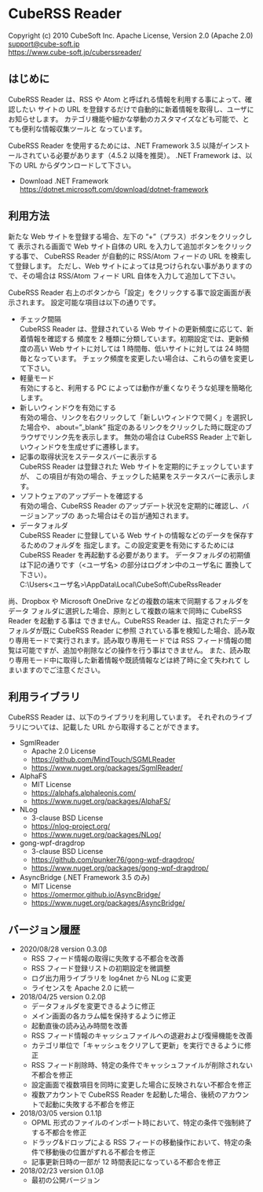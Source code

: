 CubeRSS Reader
====

Copyright (c) 2010 CubeSoft Inc.
Apache License, Version 2.0 (Apache 2.0)  
support@cube-soft.jp  
https://www.cube-soft.jp/cuberssreader/

## はじめに

CubeRSS Reader は、RSS や Atom と呼ばれる情報を利用する事によって、確認したい
サイトの URL を登録するだけで自動的に新着情報を取得し、ユーザにお知らせします。
カテゴリ機能や細かな挙動のカスタマイズなども可能で、とても便利な情報収集ツールと
なっています。

CubeRSS Reader を使用するためには、.NET Framework 3.5 以降がインストールされている必要があります（4.5.2 以降を推奨）。
.NET Framework は、以下の URL からダウンロードして下さい。

* Download .NET Framework  
  https://dotnet.microsoft.com/download/dotnet-framework

## 利用方法

新たな Web サイトを登録する場合、左下の “+”（プラス）ボタンをクリックして
表示される画面で Web サイト自体の URL を入力して追加ボタンをクリックする事で、
CubeRSS Reader が自動的に RSS/Atom フィードの URL を検索して登録します。
ただし、Web サイトによっては見つけられない事がありますので、その場合は
RSS/Atom フィード URL 自体を入力して追加して下さい。

CubeRSS Reader 右上のボタンから「設定」をクリックする事で設定画面が表示されます。
設定可能な項目は以下の通りです。

* チェック間隔  
  CubeRSS Reader は、登録されている Web サイトの更新頻度に応じて、新着情報を確認する
  頻度を 2 種類に分類しています。初期設定では、更新頻度の高い Web サイトに対しては
  1 時間毎、低いサイトに対しては 24 時間毎となっています。
  チェック頻度を変更したい場合は、これらの値を変更して下さい。
* 軽量モード  
  有効にすると、利用する PC によっては動作が重くなりそうな処理を簡略化します。
* 新しいウィンドウを有効にする  
  有効の場合、リンクを右クリックして「新しいウィンドウで開く」を選択した場合や、
  about=”_blank” 指定のあるリンクをクリックした時に既定のブラウザでリンク先を表示します。
  無効の場合は CubeRSS Reader 上で新しいウィンドウを生成せずに遷移します。
* 記事の取得状況をステータスバーに表示する  
  CubeRSS Reader は登録された Web サイトを定期的にチェックしていますが、
  この項目が有効の場合、チェックした結果をステータスバーに表示します。
* ソフトウェアのアップデートを確認する  
  有効の場合、CubeRSS Reader のアップデート状況を定期的に確認し、バージョンアップの
  あった場合はその旨が通知されます。
* データフォルダ  
  CubeRSS Reader に登録している Web サイトの情報などのデータを保存するためのフォルダを
  指定します。この設定変更を有効にするためには CubeRSS Reader を再起動する必要があります。
  データフォルダの初期値は下記の通りです（<ユーザ名> の部分はログオン中のユーザ名に
  置換して下さい）。  
  C:\Users\<ユーザ名>\AppData\Local\CubeSoft\CubeRssReader  

尚、Dropbox や Microsoft OneDrive などの複数の端末で同期するフォルダをデータ
フォルダに選択した場合、原則として複数の端末で同時に CubeRSS Reader を起動する事は
できません。CubeRSS Reader は、指定されたデータフォルダが既に CubeRSS Reader に参照
されている事を検知した場合、読み取り専用モードで実行されます。読み取り専用モードでは
RSS フィード情報の閲覧は可能ですが、追加や削除などの操作を行う事はできません。
また、読み取り専用モード中に取得した新着情報や既読情報などは終了時に全て失われて
しまいますのでご注意ください。

## 利用ライブラリ

CubeRSS Reader は、以下のライブラリを利用しています。
それぞれのライブラリについては、記載した URL から取得することができます。

* SgmlReader
    - Apache 2.0 License
    - https://github.com/MindTouch/SGMLReader
    - https://www.nuget.org/packages/SgmlReader/
* AlphaFS
    - MIT License
    - https://alphafs.alphaleonis.com/
    - https://www.nuget.org/packages/AlphaFS/
* NLog
    - 3-clause BSD License
    - https://nlog-project.org/
    - https://www.nuget.org/packages/NLog/
* gong-wpf-dragdrop
    - 3-clause BSD License
    - https://github.com/punker76/gong-wpf-dragdrop/
    - https://www.nuget.org/packages/gong-wpf-dragdrop/
* AsyncBridge (.NET Framework 3.5 のみ)
    - MIT License
    - https://omermor.github.io/AsyncBridge/
    - https://www.nuget.org/packages/AsyncBridge/

## バージョン履歴

* 2020/08/28 version 0.3.0β
    - RSS フィード情報の取得に失敗する不都合を改善
    - RSS フィード登録リストの初期設定を微調整
    - ログ出力用ライブラリを log4net から NLog に変更
    - ライセンスを Apache 2.0 に統一
* 2018/04/25 version 0.2.0β
    - データフォルダを変更できるように修正
    - メイン画面の各カラム幅を保持するように修正
    - 起動直後の読み込み時間を改善
    - RSS フィード情報のキャッシュファイルへの退避および復帰機能を改善
    - カテゴリ単位で「キャッシュをクリアして更新」を実行できるように修正
    - RSS フィード削除時、特定の条件でキャッシュファイルが削除されない不都合を修正
    - 設定画面で複数項目を同時に変更した場合に反映されない不都合を修正
    - 複数アカウントで CubeRSS Reader を起動した場合、後続のアカウントで起動に失敗する不都合を修正
* 2018/03/05 version 0.1.1β
    - OPML 形式のファイルのインポート時において、特定の条件で強制終了する不都合を修正
    - ドラッグ&ドロップによる RSS フィードの移動操作において、特定の条件で移動後の位置がずれる不都合を修正
    - 記事更新日時の一部が 12 時間表記になっている不都合を修正
* 2018/02/23 version 0.1.0β
    - 最初の公開バージョン
